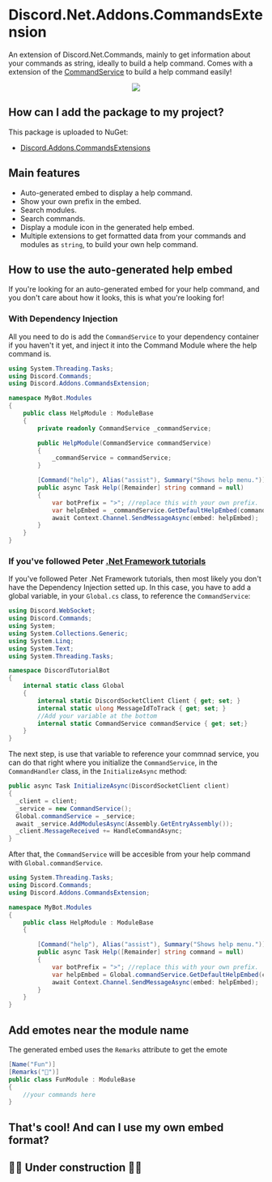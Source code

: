 # Discord.Net.Addons.CommandsExtension
An extension of Discord.Net.Commands, mainly to get information about your commands as string, ideally to build a help command. 
Comes with a extension of the [CommandService](https://discord.foxbot.me/latest/api/Discord.Commands.CommandService.html) to build a help command easily!
<p align="center">
  <img src="https://thumbs.gfycat.com/ImpossibleIllustriousIaerismetalmark-small.gif">
</p>

## How can I add the package to my project?

This package is uploaded to NuGet:
- [Discord.Addons.CommandsExtensions](https://www.nuget.org/packages/Discord.Addons.CommandsExtension/)

## Main features
- Auto-generated embed to display a help command.
- Show your own prefix in the embed.
- Search modules.
- Search commands.
- Display a module icon in the generated help embed.
- Multiple extensions to get formatted data from your commands and modules as `string`, to build your own help command.

## How to use the auto-generated help embed

If you're looking for an auto-generated embed for your help command, and you don't care about how it looks, this is what you're looking for!

### With Dependency Injection
All you need to do is add the `CommandService` to your dependency container if you haven't it yet, and inject it into the Command Module where the help command is.
```cs
using System.Threading.Tasks;
using Discord.Commands;
using Discord.Addons.CommandsExtension;

namespace MyBot.Modules
{
    public class HelpModule : ModuleBase
    {
        private readonly CommandService _commandService;

        public HelpModule(CommandService commandService)
        {
            _commandService = commandService;
        }

        [Command("help"), Alias("assist"), Summary("Shows help menu.")]
        public async Task Help([Remainder] string command = null)
        {
            var botPrefix = ">"; //replace this with your own prefix.
            var helpEmbed = _commandService.GetDefaultHelpEmbed(command, botPrefix);
            await Context.Channel.SendMessageAsync(embed: helpEmbed);
        }
    }
}
```
### If you've followed Peter [.Net Framework tutorials](https://www.youtube.com/watch?v=BwjNGq8FXLU&list=PLwmVCZVHfSkGCAs01wc74JkZVH0S8yLo_)
If you've followed Peter .Net Framework tutorials, then most likely you don't have the Dependency Injection setted up. In this case, you have to add a global variable, in your `Global.cs` class, to reference the `CommandService`:
```cs
using Discord.WebSocket;
using Discord.Commands;
using System;
using System.Collections.Generic;
using System.Linq;
using System.Text;
using System.Threading.Tasks;

namespace DiscordTutorialBot
{
    internal static class Global
    {
        internal static DiscordSocketClient Client { get; set; }
        internal static ulong MessageIdToTrack { get; set; }
        //Add your variable at the bottom
        internal static CommandService commandService { get; set;}
    }
}
```
The next step, is use that variable to reference your commnad service, you can do that right where you initialize the `CommandService`, in the `CommandHandler` class, in the `InitializeAsync` method:
```cs
public async Task InitializeAsync(DiscordSocketClient client)
{
  _client = client;
  _service = new CommandService();
  Global.commandService = _service;
  await _service.AddModulesAsync(Assembly.GetEntryAssembly());
  _client.MessageReceived += HandleCommandAsync;
}
```
After that, the `CommandService` will be accesible from your help command with `Global.commandService`.

```cs
using System.Threading.Tasks;
using Discord.Commands;
using Discord.Addons.CommandsExtension;

namespace MyBot.Modules
{
    public class HelpModule : ModuleBase
    {      

        [Command("help"), Alias("assist"), Summary("Shows help menu.")]
        public async Task Help([Remainder] string command = null)
        {
            var botPrefix = ">"; //replace this with your own prefix.
            var helpEmbed = Global.commandService.GetDefaultHelpEmbed(command, botPrefix);
            await Context.Channel.SendMessageAsync(embed: helpEmbed);
        }
    }
}
```

## Add emotes near the module name
The generated embed uses the `Remarks` attribute to get the emote
```cs
[Name("Fun")]
[Remarks("🤠")]
public class FunModule : ModuleBase
{
    //your commands here
}
```

## That's cool! And can I use my own embed format?

## **🚧👷 Under construction 👷🚧**
